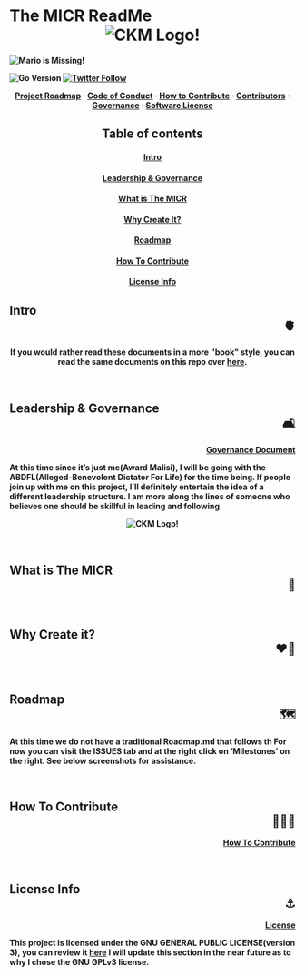 # The MICR ReadMe <b><div align="center">![CKM Logo!](https://github.com/Unearthlyglow/sveltego/blob/main/images/construct.svg?raw=true)</div>

![Mario is Missing!](https://github.com/Unearthlyglow/sveltego/blob/main/images/readme.svg?raw=true)

![Go Version](https://img.shields.io/badge/go%20version-%3E=1.20-61CFDD.svg?style=flat-square)
[![Twitter Follow](https://img.shields.io/twitter/follow/CCMAnd2Cents)](https://twitter.com/CCMAnd2Cents)

<!-- [![Check it out on repl.it](https://repl.it/badge/github/Unearthlyglow/sveltego)](https://replit.com/@AwardMalisi/sveltego#cmd/main.go) 
 Related to Issue #56 , once the issue is completed, update the URL above(if need be) then uncomment and double check everything works. -->

 <b><div align="center"></b> [Project Roadmap](./PROJECT_ROADMAP.md) · [Code of Conduct](./CODE_OF_CONDUCT.md) · [How to Contribute](./HOW_TO_CONTRIBUTE.md) · [Contributors](./CONTRIBUTORS.md) · [Governance](./GOVERNANCE.md) · [Software License](./LICENSE) </div>




## <div align="center"> Table of contents
#### <div align="center">[Intro](#intro)  
#### <div align="center">[Leadership & Governance](#governance)  
#### <div align="center">[What is The MICR](#what)
#### <div align="center">[Why Create It?](#why)  
#### <div align="center">[Roadmap](#roadmap)  
#### <div align="center">[How To Contribute](#how)
#### <div align="center">[License Info](#license)

<a id="intro"></a>
## Intro <div align="right"> 🫀 </div>

<div align="center">
 
If you would rather read these documents in a more "book" style, you can read the same documents on this repo over [here](https://unearthlyglow.github.io/micr-tome/chapter_1.html). 

</div>

&nbsp;

<a id="governance"></a>
## Leadership & Governance <div align="right"> 🛋️ </div>


<b><div align="right" >
[Governance Document](./GOVERNANCE.md)
</div></b>

At this time since it’s just me(Award Malisi), I will be going with the ABDFL(Alleged-Benevolent Dictator For Life) for the time being. If people join up with me on this project, I’ll definitely entertain the idea of a different leadership structure. I am more along the lines of someone who believes one should be skillful in leading and following.

<b><div align="center">![CKM Logo!](https://github.com/Unearthlyglow/sveltego/blob/main/images/ckmlogo.png?raw=true)</div>

&nbsp;

<a id="what"></a>
## What is The MICR <div align="right"> 📙 </div>

&nbsp;

<a id="why"></a>
## Why Create it? <div align="right"> ❤️‍🔥 </div>

&nbsp;

<a id="roadmap"></a>
## Roadmap <div align="right"> 🗺️ </div>

At this time we do not have a traditional Roadmap.md that follows th
For now you can visit the ISSUES tab and at the right click on ‘Milestones’ on the right. See below screenshots for assistance. 

&nbsp;

<a id="how"></a>
## How To Contribute <div align="right"> 🧑‍🤝‍🧑 </div>

<b><div align="right">
[How To Contribute](./HOW_TO_CONTRIBUTE.md)
</div></b>

&nbsp;

<a id="license"></a>
## License Info <div align="right"> ⚓ </div>

<b><div align="right">
[License](./LICENSE)
</div></b>

 This project is licensed under the GNU GENERAL PUBLIC LICENSE(version 3), you can review it [here](./LICENSE) I will update this section in the near future as to why I chose the GNU GPLv3 license. 




